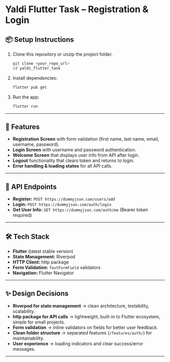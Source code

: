 # Yaldi Flutter Task – Registration & Login

## 📦 Setup Instructions

1. Clone this repository or unzip the project folder.
   ```bash
   git clone <your_repo_url>
   cd yaldi_flutter_task
   ```
2. Install dependencies:
   ```bash
   flutter pub get
   ```
3. Run the app:
   ```bash
   flutter run
   ```

---

## 🚀 Features
- **Registration Screen** with form validation (first name, last name, email, username, password).
- **Login Screen** with username and password authentication.
- **Welcome Screen** that displays user info from API after login.
- **Logout** functionality that clears token and returns to login.
- **Error handling & loading states** for all API calls.

---

## 🔌 API Endpoints
- **Register:** `POST https://dummyjson.com/users/add`
- **Login:** `POST https://dummyjson.com/auth/login`
- **Get User Info:** `GET https://dummyjson.com/auth/me` (Bearer token required)

---

## 🛠️ Tech Stack
- **Flutter** (latest stable version)
- **State Management:** Riverpod
- **HTTP Client:** http package
- **Form Validation:** `TextFormField` validators
- **Navigation:** Flutter Navigator

---

## ✨ Design Decisions
- **Riverpod for state management** → clean architecture, testability, scalability.
- **http package for API calls** → lightweight, built-in to Flutter ecosystem, simple for small projects.
- **Form validation** → inline validators on fields for better user feedback.
- **Clean folder structure** → separated features (`/features/auth/`) for maintainability.
- **User experience** → loading indicators and clear success/error messages.

---
